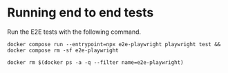 # Running end to end tests

Run the E2E tests with the following command.

```
docker compose run --entrypoint=npx e2e-playwright playwright test && docker compose rm -sf e2e-playwright

docker rm $(docker ps -a -q --filter name=e2e-playwright)
```